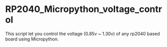 # RP2040_Micropython_voltage_control
This script let you control the voltage (0.85v ~ 1.30v) of any rp2040 based board using Micropython.
